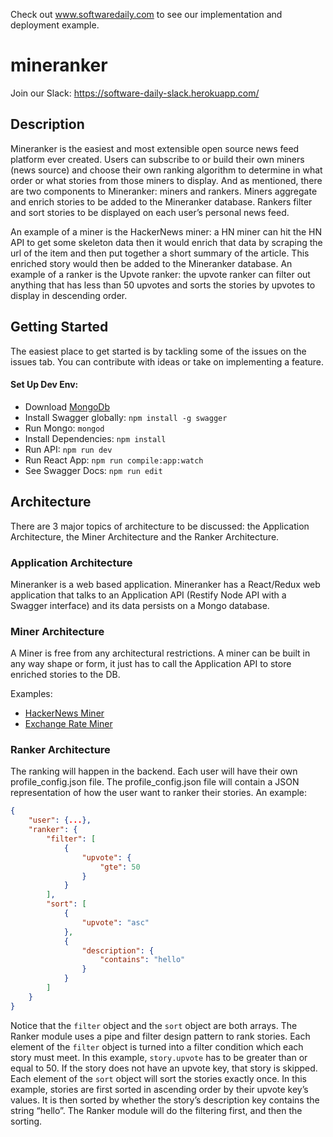 Check out www.softwaredaily.com to see our implementation and deployment example.

# mineranker

Join our Slack: https://software-daily-slack.herokuapp.com/

## Description
Mineranker is the easiest and most extensible open source news feed platform ever created. Users can subscribe to or build their own miners (news source) and choose their own ranking algorithm to determine in what order or what stories from those miners to display. And as mentioned, there are two components to Mineranker: miners and rankers. Miners aggregate and enrich stories to be added to the Mineranker database. Rankers filter and sort stories to be displayed on each user’s personal news feed.

An example of a miner is the HackerNews miner: a HN miner can hit the HN API to get some skeleton data then it would enrich that data by scraping the url of the item and then put together a short summary of the article. This enriched story would then be added to the Mineranker database. An example of a ranker is the Upvote ranker: the upvote ranker can filter out anything that has less than 50 upvotes and sorts the stories by upvotes to display in descending order.

## Getting Started
The easiest place to get started is by tackling some of the issues on the issues tab. You can contribute with ideas or take on implementing a feature.

#### Set Up Dev Env:
- Download [MongoDb](https://docs.mongodb.com/getting-started/shell/installation/)
- Install Swagger globally: `npm install -g swagger`
- Run Mongo: `mongod`
- Install Dependencies: `npm install`
- Run API: `npm run dev`
- Run React App: `npm run compile:app:watch`
- See Swagger Docs: `npm run edit`

## Architecture
There are 3 major topics of architecture to be discussed: the Application Architecture, the Miner Architecture and the Ranker Architecture.

### Application Architecture
Mineranker is a web based application. Mineranker has a React/Redux web application that talks to an Application API (Restify Node API with a Swagger interface) and its data persists on a Mongo database.

### Miner Architecture
A Miner is free from any architectural restrictions. A miner can be built in any way shape or form, it just has to call the Application API to store enriched stories to the DB.

Examples:
- [HackerNews Miner](https://github.com/francisypl/hackernews_miner)
- [Exchange Rate Miner](https://github.com/francisypl/exchange_rate_miner)

### Ranker Architecture
The ranking will happen in the backend. Each user will have their own profile_config.json file. The profile_config.json file will contain a JSON representation of how the user want to ranker their stories. An example:

```json
{
    "user": {...},
    "ranker": {
        "filter": [
            {
                "upvote": {
                    "gte": 50
                }
            }
        ],
        "sort": [
            {
                "upvote": "asc"
            },
            {
                "description": {
                    "contains": "hello"
                }
            }
        ]
    }
}
```

Notice that the `filter` object and the `sort` object are both arrays. The Ranker module uses a pipe and filter design pattern to rank stories. Each element of the `filter` object is turned into a filter condition which each story must meet. In this example, `story.upvote` has to be greater than or equal to 50. If the story does not have an upvote key, that story is skipped. Each element of the `sort` object will sort the stories exactly once. In this example, stories are first sorted in ascending order by their upvote key’s values. It is then sorted by whether the story’s description key contains the string “hello”. The Ranker module will do the filtering first, and then the sorting.
